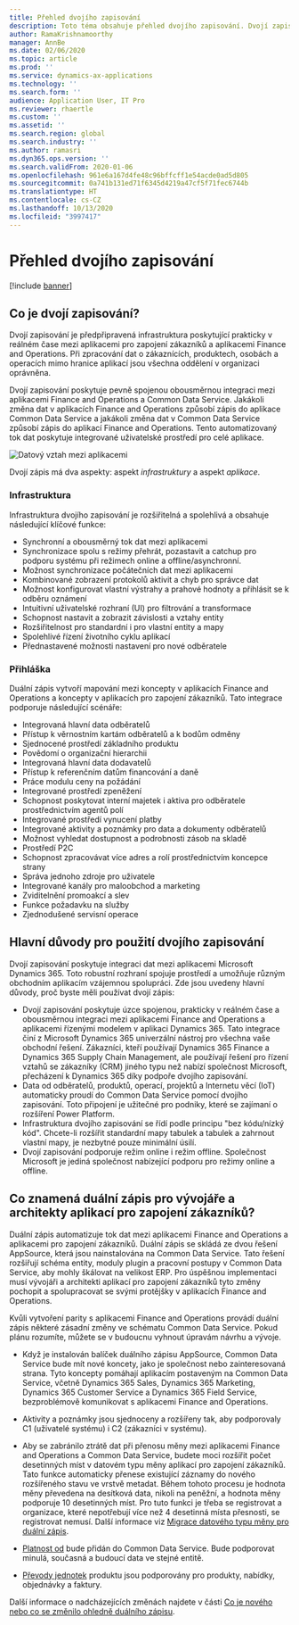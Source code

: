 ```yaml
---
title: Přehled dvojího zapisování
description: Toto téma obsahuje přehled dvojího zapisování. Dvojí zapisování je infrastruktura poskytující prakticky v reálném čase mezi aplikacemi řízených modelem Microsoft Dynamics 365 a Finance and Operations.
author: RamaKrishnamoorthy
manager: AnnBe
ms.date: 02/06/2020
ms.topic: article
ms.prod: ''
ms.service: dynamics-ax-applications
ms.technology: ''
ms.search.form: ''
audience: Application User, IT Pro
ms.reviewer: rhaertle
ms.custom: ''
ms.assetid: ''
ms.search.region: global
ms.search.industry: ''
ms.author: ramasri
ms.dyn365.ops.version: ''
ms.search.validFrom: 2020-01-06
ms.openlocfilehash: 961e6a167d4fe48c96bffcff1e54acde0ad5d805
ms.sourcegitcommit: 0a741b131ed71f6345d4219a47cf5f71fec6744b
ms.translationtype: HT
ms.contentlocale: cs-CZ
ms.lasthandoff: 10/13/2020
ms.locfileid: "3997417"
---
```

# <a name="dual-write-overview"></a>Přehled dvojího zapisování

[!include [banner](../../includes/banner.md)]



## <a name="what-is-dual-write"></a>Co je dvojí zapisování?

Dvojí zapisování je předpřipravená infrastruktura poskytující prakticky v reálném čase mezi aplikacemi pro zapojení zákazníků a aplikacemi Finance and Operations. Při zpracování dat o zákaznících, produktech, osobách a operacích mimo hranice aplikací jsou všechna oddělení v organizaci oprávněna.

Dvojí zapisování poskytuje pevně spojenou obousměrnou integraci mezi aplikacemi Finance and Operations a Common Data Service. Jakákoli změna dat v aplikacích Finance and Operations způsobí zápis do aplikace Common Data Service a jakákoli změna dat v Common Data Service způsobí zápis do aplikací Finance and Operations. Tento automatizovaný tok dat poskytuje integrované uživatelské prostředí pro celé aplikace.

![Datový vztah mezi aplikacemi](media/dual-write-overview.jpg)

Dvojí zápis má dva aspekty: aspekt *infrastruktury* a aspekt *aplikace*.

### <a name="infrastructure"></a>Infrastruktura

Infrastruktura dvojího zapisování je rozšiřitelná a spolehlivá a obsahuje následující klíčové funkce:

+ Synchronní a obousměrný tok dat mezi aplikacemi
+ Synchronizace spolu s režimy přehrát, pozastavit a catchup pro podporu systému při režimech online a offline/asynchronní.
+ Možnost synchronizace počátečních dat mezi aplikacemi
+ Kombinované zobrazení protokolů aktivit a chyb pro správce dat
+ Možnost konfigurovat vlastní výstrahy a prahové hodnoty a přihlásit se k odběru oznámení
+ Intuitivní uživatelské rozhraní (UI) pro filtrování a transformace
+ Schopnost nastavit a zobrazit závislosti a vztahy entity
+ Rozšiřitelnost pro standardní i pro vlastní entity a mapy
+ Spolehlivé řízení životního cyklu aplikací
+ Přednastavené možnosti nastavení pro nové odběratele

### <a name="application"></a>Přihláška

Duální zápis vytvoří mapování mezi koncepty v aplikacích Finance and Operations a koncepty v aplikacích pro zapojení zákazníků. Tato integrace podporuje následující scénáře:

+ Integrovaná hlavní data odběratelů
+ Přístup k věrnostním kartám odběratelů a k bodům odměny
+ Sjednocené prostředí základního produktu
+ Povědomí o organizační hierarchii
+ Integrovaná hlavní data dodavatelů
+ Přístup k referenčním datům financování a daně
+ Práce modulu ceny na požádání
+ Integrované prostředí zpeněžení
+ Schopnost poskytovat interní majetek i aktiva pro odběratele prostřednictvím agentů polí
+ Integrované prostředí vynucení platby
+ Integrované aktivity a poznámky pro data a dokumenty odběratelů
+ Možnost vyhledat dostupnost a podrobnosti zásob na skladě
+ Prostředí P2C
+ Schopnost zpracovávat více adres a rolí prostřednictvím koncepce strany
+ Správa jednoho zdroje pro uživatele
+ Integrované kanály pro maloobchod a marketing
+ Zviditelnění promoakcí a slev
+ Funkce požadavku na služby
+ Zjednodušené servisní operace

## <a name="top-reasons-to-use-dual-write"></a>Hlavní důvody pro použití dvojího zapisování

Dvojí zapisování poskytuje integraci dat mezi aplikacemi Microsoft Dynamics 365. Toto robustní rozhraní spojuje prostředí a umožňuje různým obchodním aplikacím vzájemnou spolupráci. Zde jsou uvedeny hlavní důvody, proč byste měli používat dvojí zápis:

+ Dvojí zapisování poskytuje úzce spojenou, prakticky v reálném čase a obousměrnou integraci mezi aplikacemi Finance and Operations a aplikacemi řízenými modelem v aplikaci Dynamics 365. Tato integrace činí z Microsoft Dynamics 365 univerzální nástroj pro všechna vaše obchodní řešení. Zákazníci, kteří používají Dynamics 365 Finance a Dynamics 365 Supply Chain Management, ale používají řešení pro řízení vztahů se zákazníky (CRM) jiného typu než nabízí společnost Microsoft, přecházení k Dynamics 365 díky podpoře dvojího zapisování.
+ Data od odběratelů, produktů, operací, projektů a Internetu věcí (IoT) automaticky proudí do Common Data Service pomocí dvojího zapisování. Toto připojení je užitečné pro podniky, které se zajímaní o rozšíření Power Platform.
+ Infrastruktura dvojího zapisování se řídí podle principu "bez kódu/nízký kód". Chcete-li rozšířit standardní mapy tabulek a tabulek a zahrnout vlastní mapy, je nezbytné pouze minimální úsilí.
+ Dvojí zapisování podporuje režim online i režim offline. Společnost Microsoft je jediná společnost nabízející podporu pro režimy online a offline.

## <a name="what-does-dual-write-mean-for-developers-and-architects-of-customer-engagement-apps"></a><a id="developer-architect"></a>Co znamená duální zápis pro vývojáře a architekty aplikací pro zapojení zákazníků?

Duální zápis automatizuje tok dat mezi aplikacemi Finance and Operations a aplikacemi pro zapojení zákazníků. Duální zápis se skládá ze dvou řešení AppSource, která jsou nainstalována na Common Data Service. Tato řešení rozšiřují schéma entity, moduly plugin a pracovní postupy v Common Data Service, aby mohly škálovat na velikost ERP. Pro úspěšnou implementaci musí vývojáři a architekti aplikací pro zapojení zákazníků tyto změny pochopit a spolupracovat se svými protějšky v aplikacích Finance and Operations.

Kvůli vytvoření parity s aplikacemi Finance and Operations provádí duální zápis některé zásadní změny ve schématu Common Data Service. Pokud plánu rozumíte, můžete se v budoucnu vyhnout úpravám návrhu a vývoje.

+ Když je instalován balíček duálního zápisu AppSource, Common Data Service bude mít nové koncety, jako je společnost nebo zainteresovaná strana. Tyto koncepty pomáhají aplikacím postaveným na Common Data Service, včetně Dynamics 365 Sales, Dynamics 365 Marketing, Dynamics 365 Customer Service a Dynamics 365 Field Service, bezproblémově komunikovat s aplikacemi Finance and Operations.

+ Aktivity a poznámky jsou sjednoceny a rozšířeny tak, aby podporovaly C1 (uživatelé systému) i C2 (zákazníci v systému).

+ Aby se zabránilo ztrátě dat při přenosu měny mezi aplikacemi Finance and Operations a Common Data Service, budete moci rozšířit počet desetinných míst v datovém typu měny aplikací pro zapojení zákazníků. Tato funkce automaticky přenese existující záznamy do nového rozšířeného stavu ve vrstvě metadat. Během tohoto procesu je hodnota měny převedena na desítková data, nikoli na peněžní, a hodnota měny podporuje 10 desetinných míst. Pro tuto funkci je třeba se registrovat a organizace, které nepotřebují více než 4 desetinná místa přesnosti, se registrovat nemusí. Další informace viz [Migrace datového typu měny pro duální zápis](currrency-decimal-places.md).

+ [Platnost od](../../dev-tools/date-effectivity.md) bude přidán do Common Data Service. Bude podporovat minulá, současná a budoucí data ve stejné entitě.

+ [Převody jednotek](../../../../supply-chain/pim/tasks/manage-unit-measure.md) produktu jsou podporovány pro produkty, nabídky, objednávky a faktury.

Další informace o nadcházejících změnách najdete v části [Co je nového nebo co se změnilo ohledně duálního zápisu](whats-new-dual-write.md).

